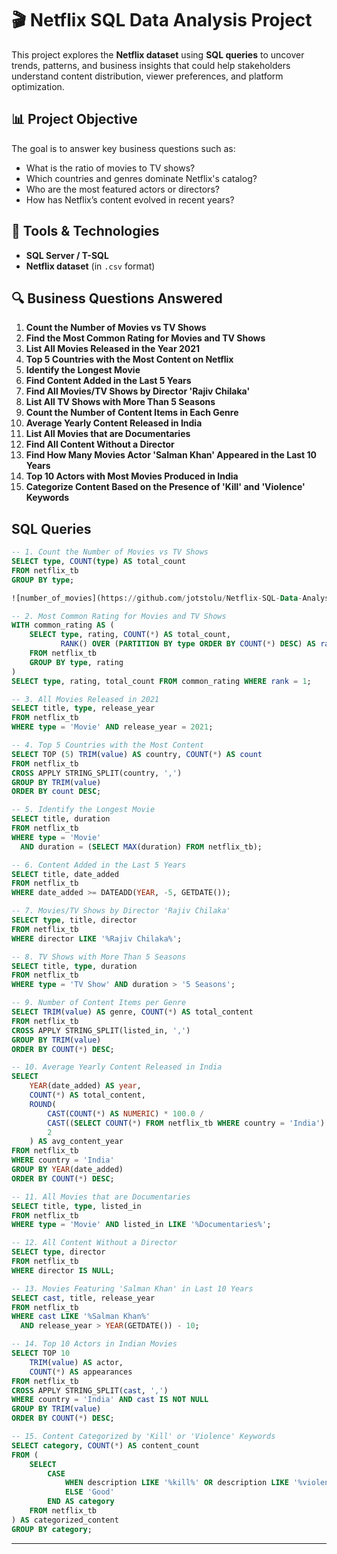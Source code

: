 # 🎬 Netflix SQL Data Analysis Project

This project explores the **Netflix dataset** using **SQL queries** to uncover trends, patterns, and business insights that could help stakeholders understand content distribution, viewer preferences, and platform optimization.

## 📊 Project Objective

The goal is to answer key business questions such as:
- What is the ratio of movies to TV shows?
- Which countries and genres dominate Netflix's catalog?
- Who are the most featured actors or directors?
- How has Netflix’s content evolved in recent years?

## 🧰 Tools & Technologies

- **SQL Server / T-SQL**
- **Netflix dataset** (in `.csv` format)

## 🔍 Business Questions Answered

1. **Count the Number of Movies vs TV Shows**
2. **Find the Most Common Rating for Movies and TV Shows**
3. **List All Movies Released in the Year 2021**
4. **Top 5 Countries with the Most Content on Netflix**
5. **Identify the Longest Movie**
6. **Find Content Added in the Last 5 Years**
7. **Find All Movies/TV Shows by Director 'Rajiv Chilaka'**
8. **List All TV Shows with More Than 5 Seasons**
9. **Count the Number of Content Items in Each Genre**
10. **Average Yearly Content Released in India**
11. **List All Movies that are Documentaries**
12. **Find All Content Without a Director**
13. **Find How Many Movies Actor 'Salman Khan' Appeared in the Last 10 Years**
14. **Top 10 Actors with Most Movies Produced in India**
15. **Categorize Content Based on the Presence of 'Kill' and 'Violence' Keywords**

## SQL Queries

```sql
-- 1. Count the Number of Movies vs TV Shows
SELECT type, COUNT(type) AS total_count
FROM netflix_tb
GROUP BY type;

![number_of_movies](https://github.com/jotstolu/Netflix-SQL-Data-Analysis-Project/blob/main/assets/img/1.%20Count%20the%20Number%20of%20Movies%20vs%20TV%20Shows.png?raw=true)

-- 2. Most Common Rating for Movies and TV Shows
WITH common_rating AS (
    SELECT type, rating, COUNT(*) AS total_count,
           RANK() OVER (PARTITION BY type ORDER BY COUNT(*) DESC) AS rank
    FROM netflix_tb
    GROUP BY type, rating
)
SELECT type, rating, total_count FROM common_rating WHERE rank = 1;

-- 3. All Movies Released in 2021
SELECT title, type, release_year
FROM netflix_tb
WHERE type = 'Movie' AND release_year = 2021;

-- 4. Top 5 Countries with the Most Content
SELECT TOP (5) TRIM(value) AS country, COUNT(*) AS count
FROM netflix_tb
CROSS APPLY STRING_SPLIT(country, ',')
GROUP BY TRIM(value)
ORDER BY count DESC;

-- 5. Identify the Longest Movie
SELECT title, duration
FROM netflix_tb
WHERE type = 'Movie'
  AND duration = (SELECT MAX(duration) FROM netflix_tb);

-- 6. Content Added in the Last 5 Years
SELECT title, date_added
FROM netflix_tb
WHERE date_added >= DATEADD(YEAR, -5, GETDATE());

-- 7. Movies/TV Shows by Director 'Rajiv Chilaka'
SELECT type, title, director
FROM netflix_tb
WHERE director LIKE '%Rajiv Chilaka%';

-- 8. TV Shows with More Than 5 Seasons
SELECT title, type, duration
FROM netflix_tb
WHERE type = 'TV Show' AND duration > '5 Seasons';

-- 9. Number of Content Items per Genre
SELECT TRIM(value) AS genre, COUNT(*) AS total_content
FROM netflix_tb
CROSS APPLY STRING_SPLIT(listed_in, ',')
GROUP BY TRIM(value)
ORDER BY COUNT(*) DESC;

-- 10. Average Yearly Content Released in India
SELECT 
    YEAR(date_added) AS year,
    COUNT(*) AS total_content,
    ROUND(
        CAST(COUNT(*) AS NUMERIC) * 100.0 / 
        CAST((SELECT COUNT(*) FROM netflix_tb WHERE country = 'India') AS NUMERIC),
        2
    ) AS avg_content_year
FROM netflix_tb
WHERE country = 'India'
GROUP BY YEAR(date_added)
ORDER BY COUNT(*) DESC;

-- 11. All Movies that are Documentaries
SELECT title, type, listed_in
FROM netflix_tb
WHERE type = 'Movie' AND listed_in LIKE '%Documentaries%';

-- 12. All Content Without a Director
SELECT type, director
FROM netflix_tb
WHERE director IS NULL;

-- 13. Movies Featuring 'Salman Khan' in Last 10 Years
SELECT cast, title, release_year
FROM netflix_tb
WHERE cast LIKE '%Salman Khan%'
  AND release_year > YEAR(GETDATE()) - 10;

-- 14. Top 10 Actors in Indian Movies
SELECT TOP 10 
    TRIM(value) AS actor,
    COUNT(*) AS appearances
FROM netflix_tb
CROSS APPLY STRING_SPLIT(cast, ',')
WHERE country = 'India' AND cast IS NOT NULL
GROUP BY TRIM(value)
ORDER BY COUNT(*) DESC;

-- 15. Content Categorized by 'Kill' or 'Violence' Keywords
SELECT category, COUNT(*) AS content_count
FROM (
    SELECT 
        CASE 
            WHEN description LIKE '%kill%' OR description LIKE '%violence%' THEN 'Bad'
            ELSE 'Good'
        END AS category
    FROM netflix_tb
) AS categorized_content
GROUP BY category;
```
---

